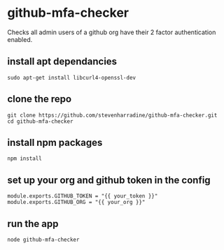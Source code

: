# github-mfa-checker
Checks all admin users of a github org have their 2 factor authentication enabled.

## install apt dependancies
```
sudo apt-get install libcurl4-openssl-dev
```

## clone the repo
```
git clone https://github.com/stevenharradine/github-mfa-checker.git
cd github-mfa-checker
```

## install npm packages
```
npm install
```

## set up your org and github token in the config
```
module.exports.GITHUB_TOKEN = "{{ your_token }}"
module.exports.GITHUB_ORG = "{{ your_org }}"
```

## run the app
```
node github-mfa-checker
```